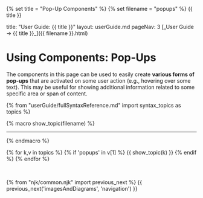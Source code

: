 {% set title = "Pop-Up Components" %}
{% set filename = "popups" %}
<span id="title" class="d-none">{{ title }}</span>

<frontmatter>
  title: "User Guide: {{ title }}"
  layout: userGuide.md
  pageNav: 3
</frontmatter>

<span id="link" class="d-none">
<md>[_User Guide → {{ title }}_]({{ filename }}.html)</md>
</span>

<include src="advanced.md#slots-info" />

# Using Components: Pop-Ups

<div id="overview" class="lead">

The components in this page can be used to easily create **various forms of pop-ups** that are activated on some user action (e.g., hovering over some text). This may be useful for showing additional information related to some specific area or span of content.
</div>

{% from "userGuide/fullSyntaxReference.md" import syntax_topics as topics %}

{% macro show_topic(filename) %}
<include src="../syntax/{{ filename }}.md" />
<hr>
{% endmacro %}

{% for k,v in topics %}
{% if 'popups' in v[1] %}
{{ show_topic(k) }}
{% endif %}
{% endfor %}

<br>

{% from "njk/common.njk" import previous_next %}
{{ previous_next('imagesAndDiagrams', 'navigation') }}
